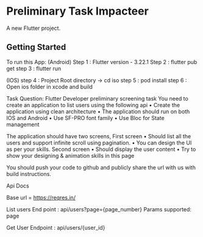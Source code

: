 # Preliminary Task Impacteer

A new Flutter project.

## Getting Started

To run this App: 
(Android)
Step 1 : Flutter version - 3.22.1
Step 2 : flutter pub get
step 3 : flutter run

(IOS)
step 4 : Project Root directory -> cd iso
step 5 : pod install 
step 6 : Open ios folder in xcode and build



Task Question: 
Flutter Developer preliminary screening task
You need to create an application to list users using the following api
• Create the application using clean architecture
• The application should run on both IOS and Android
• Use SF-PRO font family
• Use Bloc for State management

The application should have two screens,
First screen
• Should list all the users and support infinite scroll using pagination.
• You can design the UI as per your skills.
Second screen
• Should display the user content
• Try to show your designing & animation skills in this page

You should push your code to github and publicly share the url with us with build instructions.

Api Docs

Base url = https://reqres.in/

List users
End point : api/users?page={page_number}
Params supported: page

Get User
Endpoint : api/users/{user_id}
